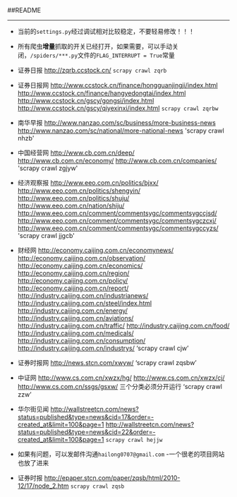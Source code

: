 ##README

-------------------------------

- 当前的`settings.py`经过调试相对比较稳定，不要轻易修改！！！
- 所有爬虫**增量**抓取的开关已经打开，如果需要，可以手动关闭，`/spiders/***.py`文件的`FLAG_INTERRUPT = True`常量

- 证券日报  http://zqrb.ccstock.cn/ `scrapy crawl zqrb`

- 证券日报网
  http://www.ccstock.cn/finance/hongguanjingji/index.html
  http://www.ccstock.cn/finance/hangyedongtai/index.html
  http://www.ccstock.cn/gscy/gongsi/index.html
  http://www.ccstock.cn/gscy/qiyexinxi/index.html
  `scrapy crawl zqrbw`
- 南华早报
  http://www.nanzao.com/sc/business/more-business-news
  http://www.nanzao.com/sc/national/more-national-news
  'scrapy crawl nhzb'
- 中国经营网
  http://www.cb.com.cn/deep/
  http://www.cb.com.cn/economy/
  http://www.cb.com.cn/companies/
  'scrapy crawl zgjyw'



- 经济观察报
http://www.eeo.com.cn/politics/bjxx/
http://www.eeo.com.cn/politics/shengyin/
http://www.eeo.com.cn/politics/shuju/
http://www.eeo.com.cn/nation/shiju/
http://www.eeo.com.cn/comment/commentsygc/commentsygccjsd/
http://www.eeo.com.cn/comment/commentsygc/commentsygczcxj/
http://www.eeo.com.cn/comment/commentsygc/commentsygccyzs/
'scrapy crawl jjgcb'
- 财经网
http://economy.caijing.com.cn/economynews/
http://economy.caijing.com.cn/observation/
http://economy.caijing.com.cn/economics/
http://economy.caijing.com.cn/region/
http://economy.caijing.com.cn/policy/
http://economy.caijing.com.cn/report/
http://industry.caijing.com.cn/industrianews/
http://industry.caijing.com.cn/steel/index.html
http://industry.caijing.com.cn/energy/
http://industry.caijing.com.cn/aviations/
http://industry.caijing.com.cn/traffic/
http://industry.caijing.com.cn/food/
http://industry.caijing.com.cn/medicals/
http://industry.caijing.com.cn/consumption/
http://industry.caijing.com.cn/industrys/
‘scrapy crawl cjw’
- 证券时报网
http://news.stcn.com/xwyw/
‘scrapy crawl zqsbw’
- 中证网
http://www.cs.com.cn/xwzx/hg/
http://www.cs.com.cn/xwzx/cj/ 
http://www.cs.com.cn/ssgs/gsxw/
三个分类必须分开运行
‘scrapy crawl zzw’
- 华尔街见闻
http://wallstreetcn.com/news?status=published&type=news&cid=17&order=-created_at&limit=100&page=1
http://wallstreetcn.com/news?status=published&type=news&cid=22&order=-created_at&limit=100&page=1
`scrapy crawl hejjw`

- 如果有问题，可以发邮件沟通`hailong0707@gmail.com`
-一个很老的项目网站也放了进来
- 证券时报 http://epaper.stcn.com/paper/zqsb/html/2010-12/17/node_2.htm `scrapy crawl zqsb`